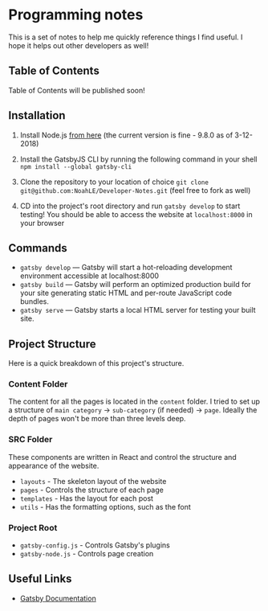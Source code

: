 # Programming notes

This is a set of notes to help me quickly reference things I find useful. I hope it helps out other developers as well!

## Table of Contents

Table of Contents will be published soon!

## Installation

1. Install Node.js [from here](https://nodejs.org/en/) (the current version is fine - 9.8.0 as of 3-12-2018)

2. Install the GatsbyJS CLI by running the following command in your shell `npm install --global gatsby-cli`

3. Clone the repository to your location of choice `git clone git@github.com:NoahLE/Developer-Notes.git` (feel free to fork as well)

4. CD into the project's root directory and run `gatsby develop` to start testing! You should be able to access the website at `localhost:8000` in your browser

## Commands

* `gatsby develop` — Gatsby will start a hot-reloading development environment accessible at localhost:8000
* `gatsby build` — Gatsby will perform an optimized production build for your site generating static HTML and per-route JavaScript code bundles.
* `gatsby serve` — Gatsby starts a local HTML server for testing your built site.

## Project Structure

Here is a quick breakdown of this project's structure.

### Content Folder

The content for all the pages is located in the `content` folder. I tried to set up a structure of `main category` -> `sub-category` (if needed) -> `page`. Ideally the depth of pages won't be more than three levels deep.

### SRC Folder

These components are written in React and control the structure and appearance of the website.

* `layouts` - The skeleton layout of the website
* `pages` - Controls the structure of each page
* `templates` - Has the layout for each post
* `utils` - Has the formatting options, such as the font

### Project Root

* `gatsby-config.js` - Controls Gatsby's plugins
* `gatsby-node.js` - Controls page creation

## Useful Links

* [Gatsby Documentation](https://www.gatsbyjs.org/docs/)